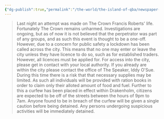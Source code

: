 ```yaml
---
{"dg-publish":true,"permalink":"/the-world/the-island-of-qba/newspaper-clippings/drakenholm-in-lockdown/"}
---
```


> Last night an attempt was made on The Crown Francis Roberts' life. Fortunately The Crown remains unharmed.
> Investigations are ongoing, but as of now it is not believed that the perpetrator was part of any groups, and as such this event is thought to be a one-off. However, due to a concern for public safety a lockdown has been called across the city. This means that no one may enter or leave the city unless they have licence to do so, such as for established traders. However, all licences must be applied for.
> For access into the city, please get in contact with your local authority. If you already are within the city please contact the office of The Speaker, Iddy O'Sue. 
 >During this time there is a risk that that necessary supplies may be limited. As such all individuals will be provided with ration books in order to claim only their alloted amount of food and fuel.
> Further to this a curfew has been placed in effect within Drakenholm, citizens are expected to be off of the streets between the hours of 9pm to 7am. Anyone found to be in breach of the curfew will be given a single caution before being detained. Any persons undergoing suspicious activities will be immediately detained.
